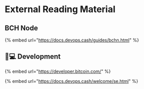 # External Reading Material

## BCH Node

{% embed url="https://docs.devops.cash/guides/bchn.html" %}



## 👩💻 Development

{% embed url="https://developer.bitcoin.com/" %}

{% embed url="https://docs.devops.cash/welcome/se.html" %}



